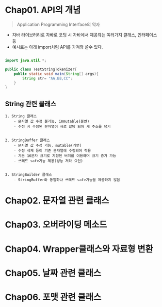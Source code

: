 # Chap01. API의 개념
> Application Programming Interface의 약자   
   - 자바 라이브러리로 자바로 코딩 시 자바에서 제공되는 여러가지 클래스, 인터페이스 등
   - 예시로는 아래 import처럼 API를 가져와 쓸수 있다.

```java

import java.util.*;

public class TestStringTokenizer{
    public static void main(String[] args){
        String str= "AA,BB,CC";
    }
}

```

## String 관련 클래스

    1. String 클래스
        - 문자열 값 수정 불가능, immutable(불변)
        - 수정 시 수정된 문자열이 새로 할당 되어 새 주소를 넘기


    2. StringBuffer 클래스
        - 문자열 값 수정 가능, mutable(가변)
        - 수정 삭제 등이 기존 문자열에 수정되어 적용
        - 기본 16문자 크기로 지정된 버퍼를 이용하며 크기 증가 가능
        - 쓰레드 safe기능 제공(성능 저하 요인)


    3. StringBuilder 클래스
        - StringBuffer와 동일하나 쓰레드 safe기능을 제공하지 않음



# Chap02. 문자열 관련 클래스


# Chap03. 오버라이딩 메소드

# Chap04. Wrapper클래스와 자료형 변환

# Chap05. 날짜 관련 클래스

# Chap06. 포맷 관련 클래스
